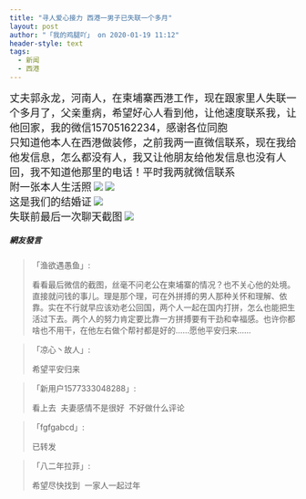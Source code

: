 ```yaml
---
title: "寻人爱心接力 西港一男子已失联一个多月"
layout: post
author: "「我的鸡腿吖」 on 2020-01-19 11:12"
header-style: text
tags:
  - 新闻
  - 西港
---
```


<span style="font-size: 18px;"></span>
<span style="font-size: 18px;">丈夫郭永龙，河南人，在柬埔寨西港工作，现在跟家里人失联一个多月了，父亲重病，希望好心人看到他，让他速度联系我，让他回家，我的微信15705162234，感谢各位同胞</span>
<br>
<span style="font-size: 18px;">只知道他本人在西港做装修，之前我两一直微信联系，现在我给他发信息，怎么都没有人，我又让他朋友给他发信息也没有人回，我不知道他那里的电话！平时我两就微信联系</span>
<span style="font-size: 18px;"><br></span>
<span style="font-size: 18px;">附一张本人生活照</span>
<img src="http://images.feileyuan.com/images/ueditor/2020011911110000401877.jpg">
<img src="http://images.feileyuan.com/images/ueditor/2020011911110000482381.jpg">
<br>
<span style="font-size: 18px;">这是我们的结婚证</span>
<img src="http://images.feileyuan.com/images/ueditor/2020011912580000111389.jpg">
<br>
<span style="font-size: 18px;">失联前最后一次聊天截图</span>
<img src="http://images.feileyuan.com/images/ueditor/2020011912580000252376.jpg">

##### 網友發言 
> 「渔欲遇愚鱼」:
> <p>看看最后微信的截图，丝毫不问老公在柬埔寨的情况？也不关心他的处境。直接就问钱的事儿。理是那个理，可在外拼搏的男人那种关怀和理解、依靠。实在不行就早应该劝老公回国，两个人一起在国内打拼，怎么也能把生活过下去。两个人的努力肯定要比靠一方拼搏要有干劲和幸福感。也许你都啥也不用干，在他左右做个帮衬都是好的……愿他平安归来……</p>

> 「凉心丶故人」:
> <p>希望平安归来</p>

> 「新用户1577333048288」:
> <p>看上去&nbsp; 夫妻感情不是很好&nbsp; 不好做什么评论</p>

> 「fgfgabcd」:
> <p>已转发</p>

> 「八二年拉菲」:
> <p>希望尽快找到&nbsp; 一家人一起过年</p>


